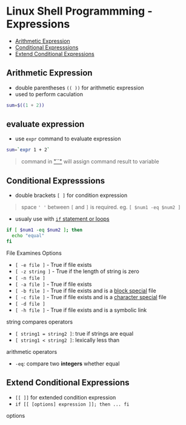 # Linux Shell Programmming - Expressions

* [Arithmetic Expression](#arithmetic-expression)
* [Conditional Expresssions](#conditional-expresssions)
* [Extend Conditional Expressions](#extend-conditional-expressions)

## Arithmetic Expression

- double parentheses `(( ))` for arithmetic expression
- used to perform caculation

```sh
sum=$((1 + 2))
```

## evaluate expression

- use `expr` command to evaluate expression

```sh
sum=`expr 1 + 2`
```

> command in ["``"](linux-shell-variable.md#assign-value-to-variable-from-command) will assign command result to variable

## Conditional Expresssions

- double brackets `[ ]` for condition expression

> space `' '` between `[` and `]` is required. eg. `[ $num1 -eq $num2 ]`

- usualy use with [`if` statement or loops](linux-shell-flow-control.md)

```sh
if [ $num1 -eq $num2 ]; then
  echo "equal"
fi
```

File Examines Options

- `[ -e file ]` - True if file exists
- `[ -z string ]` - True if the length of string is zero
- `[ -n file ]`
- `[ -a file ]` - True if file exists
- `[ -b file ]` - True if file exists and is a [block special]() file
- `[ -c file ]` - True if file exists and is a [character special]() file
- `[ -d file ]`
- `[ -h file ]` - True if file exists and is a symbolic link

string compares operators

- `[ string1 = string2 ]`: true if strings are equal
- `[ string1 < string2 ]`: lexically less than

arithmetic operators

- `-eq`: compare two **integers** whether equal

## Extend Conditional Expressions

- `[[ ]]` for extended condition expression
- `if [[ [options] expression ]]; then ... fi`

options


